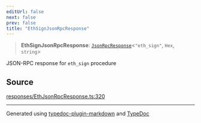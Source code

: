 ```yaml
---
editUrl: false
next: false
prev: false
title: "EthSignJsonRpcResponse"
---
```


> **EthSignJsonRpcResponse**: [`JsonRpcResponse`](/generated/type-aliases/jsonrpcresponse/)\<`"eth_sign"`, `Hex`, `string`\>

JSON-RPC response for `eth_sign` procedure

## Source

[responses/EthJsonRpcResponse.ts:320](https://github.com/evmts/tevm-monorepo/blob/main/vm/api/src/responses/EthJsonRpcResponse.ts#L320)

***
Generated using [typedoc-plugin-markdown](https://www.npmjs.com/package/typedoc-plugin-markdown) and [TypeDoc](https://typedoc.org/)

